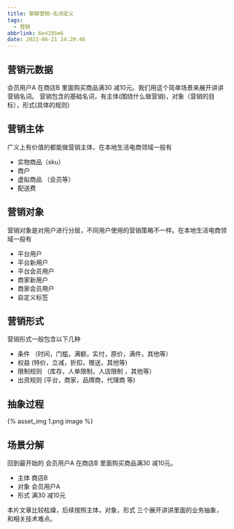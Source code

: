 ```yaml
---
title: 聊聊营销-名词定义
tags:
  - 营销
abbrlink: 6e4195e6
date: 2023-06-21 14:29:46
---
```


## 营销元数据
会员用户A 在商店B 里面购买商品满30 减10元。我们用这个简单场景来展开讲讲营销名词。
营销包含的基础名词，有主体(围绕什么做营销)，对象（营销的目标），形式(具体的规则)

## 营销主体
广义上有价值的都能做营销主体，在本地生活电商领域一般有
- 实物商品（sku）
- 商户 
- 虚拟商品 （会员等）
- 配送费

## 营销对象
营销对象是对用户进行分层，不同用户使用的营销策略不一样。在本地生活电商领域一般有
- 平台用户
- 平台新用户
- 平台会员用户
- 商家新用户
- 商家会员用户
- 自定义标签

## 营销形式
营销形式一般包含以下几种
- 条件 （时间，门槛，满额，实付，原价，满件，其他等）
- 权益  (特价，立减，折扣，赠送，其他等)
- 限制规则 （库存，人单限制，人店限制 ，其他等）
- 出资规则 (平台，商家，品牌商，代理商 等)

## 抽象过程

{% asset_img 1.png  image %}

## 场景分解
回到最开始的 会员用户A 在商店B 里面购买商品满30 减10元。
- 主体   商店B
- 对象   会员用户A
- 形式   满30 减10元

本片文章比较枯燥，后续按照主体，对象，形式 三个展开讲讲里面的业务抽象，
和相关技术难点。







